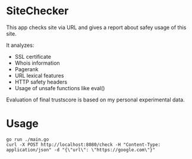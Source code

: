 # SiteChecker
This app checks site via URL and gives a report about safey usage of this site.

It analyzes:
- SSL certificate
- Whois information
- Pagerank
- URL lexical features
- HTTP safety headers
- Usage of unsafe functions like eval()

Evaluation of final trustscore is based on my personal experimental data.
# Usage
```terminal
go run ./main.go
curl -X POST http://localhost:8080/check -H "Content-Type: application/json" -d "{\"url\": \"https://google.com\"}"
